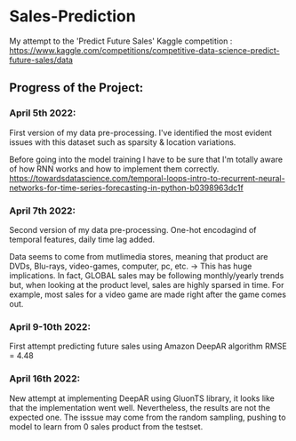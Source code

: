 # Sales-Prediction
My attempt to the 'Predict Future Sales' Kaggle competition : https://www.kaggle.com/competitions/competitive-data-science-predict-future-sales/data

## Progress of the Project:

### April 5th 2022:
First version of my data pre-processing. I've identified the most evident issues with this dataset such as sparsity & location variations.

Before going into the model training I have to be sure that I'm totally aware of how RNN works and how to implement them correctly. 
https://towardsdatascience.com/temporal-loops-intro-to-recurrent-neural-networks-for-time-series-forecasting-in-python-b0398963dc1f

### April 7th 2022:
Second version of my data pre-processing. One-hot encodagind of temporal features, daily time lag added.

Data seems to come from mutlimedia stores, meaning that product are DVDs, Blu-rays, video-games, computer, pc, etc.
-> This has huge implications. In fact, GLOBAL sales may be following monthly/yearly trends but, when looking at the product level, sales are highly sparsed in time. 
For example, most sales for a video game are made right after the game comes out.


### April 9-10th 2022:

First attempt predicting future sales using Amazon DeepAR algorithm 
RMSE = 4.48 

### April 16th 2022:

New attempt at implementing DeepAR using GluonTS library, it looks like that the implementation went well. Nevertheless, the results are not the expected one. The isssue may come from the random sampling, pushing to model to learn from 0 sales product from the testset.
